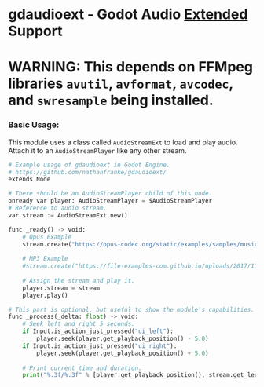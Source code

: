# gdaudioext - Godot Audio [Extended](https://en.wikipedia.org/wiki/Libavcodec#Implemented_audio_codecs) Support

# WARNING: This depends on FFMpeg libraries `avutil`, `avformat`, `avcodec`, and `swresample` being installed.

### Basic Usage:

This module uses a class called `AudioStreamExt` to load and play audio. Attach it to an `AudioStreamPlayer` like any other stream.

```py
# Example usage of gdaudioext in Godot Engine.
# https://github.com/nathanfranke/gdaudioext/
extends Node

# There should be an AudioStreamPlayer child of this node.
onready var player: AudioStreamPlayer = $AudioStreamPlayer
# Reference to audio stream.
var stream := AudioStreamExt.new()

func _ready() -> void:
	# Opus Example
	stream.create("https://opus-codec.org/static/examples/samples/music_orig.wav")
	
	# MP3 Example
	#stream.create("https://file-examples-com.github.io/uploads/2017/11/file_example_MP3_5MG.mp3")
	
	# Assign the stream and play it.
	player.stream = stream
	player.play()

# This part is optional, but useful to show the module's capabilities.
func _process(_delta: float) -> void:
	# Seek left and right 5 seconds.
	if Input.is_action_just_pressed("ui_left"):
		player.seek(player.get_playback_position() - 5.0)
	if Input.is_action_just_pressed("ui_right"):
		player.seek(player.get_playback_position() + 5.0)
	
	# Print current time and duration.
	print("%.3f/%.3f" % [player.get_playback_position(), stream.get_length()])

```
